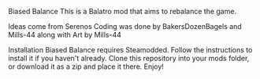 Biased Balance
This is a Balatro mod that aims to rebalance the game.

Ideas come from Serenos Coding was done by BakersDozenBagels and Mills-44 along with Art by Mills-44

Installation
Biased Balance requires Steamodded. Follow the instructions to install it if you haven't already.
Clone this repository into your mods folder, or download it as a zip and place it there.
Enjoy!
